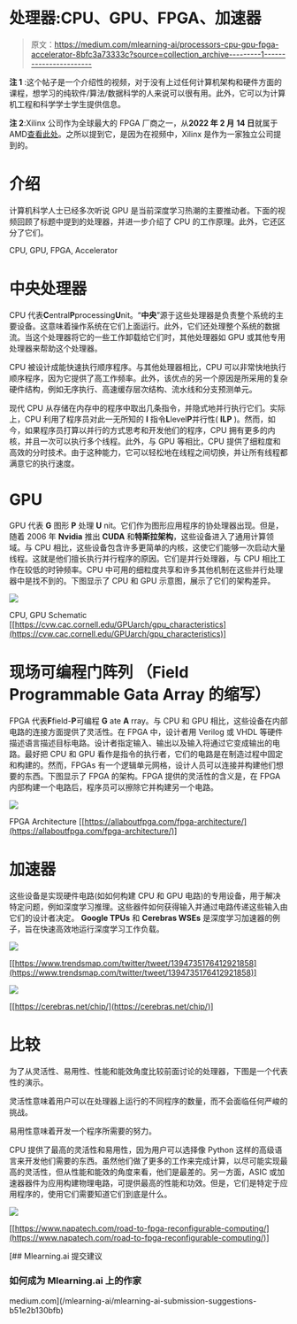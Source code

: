 # 处理器:CPU、GPU、FPGA、加速器

> 原文：<https://medium.com/mlearning-ai/processors-cpu-gpu-fpga-accelerator-8bfc3a73333c?source=collection_archive---------1----------------------->

**注 1** :这个帖子是一个介绍性的视频，对于没有上过任何计算机架构和硬件方面的课程，想学习的纯软件/算法/数据科学的人来说可以很有用。此外，它可以为计算机工程和科学学士学生提供信息。

**注 2**:Xilinx 公司作为全球最大的 FPGA 厂商之一，从**2022 年 2 月** **14 日**就属于 AMD[查看此处](https://www.amd.com/en/corporate/xilinx-acquisition)。之所以提到它，是因为在视频中，Xilinx 是作为一家独立公司提到的。

# 介绍

计算机科学人士已经多次听说 GPU 是当前深度学习热潮的主要推动者。下面的视频回顾了标题中提到的处理器，并进一步介绍了 CPU 的工作原理。此外，它还区分了它们。

CPU, GPU, FPGA, Accelerator

# 中央处理器

CPU 代表**C**entral**P**processing**U**nit。“**中央**”源于这些处理器是负责整个系统的主要设备。这意味着操作系统在它们上面运行。此外，它们还处理整个系统的数据流。当这个处理器将它的一些工作卸载给它们时，其他处理器如 GPU 或其他专用处理器来帮助这个处理器。

CPU 被设计成能快速执行顺序程序。与其他处理器相比，CPU 可以非常快地执行顺序程序，因为它提供了高工作频率。此外，该优点的另一个原因是所采用的复杂硬件结构，例如无序执行、高速缓存层次结构、流水线和分支预测单元。

现代 CPU 从存储在内存中的程序中取出几条指令，并隐式地并行执行它们。实际上，CPU 利用了程序员对此一无所知的 **I** 指令**L**level**P**并行性( **ILP** )。然而，如今，如果程序员打算以并行的方式思考和开发他们的程序，CPU 拥有更多的内核，并且一次可以执行多个线程。此外，与 GPU 等相比，CPU 提供了细粒度和高效的分时技术。由于这种能力，它可以轻松地在线程之间切换，并让所有线程都满意它的执行速度。

# **GPU**

GPU 代表 **G** 图形 **P** 处理 **U** nit。它们作为图形应用程序的协处理器出现。但是，随着 2006 年 **Nvidia** 推出 **CUDA** 和**特斯拉架构**，这些设备进入了通用计算领域。与 CPU 相比，这些设备包含许多更简单的内核，这使它们能够一次启动大量线程。这就是他们擅长执行并行程序的原因。它们是并行处理器，与 CPU 相比工作在较低的时钟频率。CPU 中可用的细粒度共享和许多其他机制在这些并行处理器中是找不到的。下图显示了 CPU 和 GPU 示意图，展示了它们的架构差异。

![](img/98c1a65e701b43805ea73fe4fc432cfa.png)

CPU, GPU Schematic [[https://cvw.cac.cornell.edu/GPUarch/gpu_characteristics](https://cvw.cac.cornell.edu/GPUarch/gpu_characteristics)]

# 现场可编程门阵列 （Field Programmable Gata Array 的缩写）

FPGA 代表**F**field-**P**可编程 **G** ate **A** rray。与 CPU 和 GPU 相比，这些设备在内部电路的连接方面提供了灵活性。在 FPGA 中，设计者用 Verilog 或 VHDL 等硬件描述语言描述目标电路。设计者指定输入、输出以及输入将通过它变成输出的电路。最好把 CPU 和 GPU 看作是指令的执行者，它们的电路是在制造过程中固定和构建的。然而，FPGAs 有一个逻辑单元网格，设计人员可以连接并构建他们想要的东西。下图显示了 FPGA 的架构。FPGA 提供的灵活性的含义是，在 FPGA 内部构建一个电路后，程序员可以擦除它并构建另一个电路。

![](img/2d2824768a54ea933992d5219af7a968.png)

FPGA Architecture [[https://allaboutfpga.com/fpga-architecture/](https://allaboutfpga.com/fpga-architecture/)]

# 加速器

这些设备是实现硬件电路(如如何构建 CPU 和 GPU 电路)的专用设备，用于解决特定问题，例如深度学习推理。这些器件如何获得输入并通过电路传递这些输入由它们的设计者决定。 **Google TPUs** 和 **Cerebras WSEs** 是深度学习加速器的例子，旨在快速高效地运行深度学习工作负载。

![](img/e6561e99513a66a5c79b5d8102328fe3.png)

[[https://www.trendsmap.com/twitter/tweet/1394735176412921858](https://www.trendsmap.com/twitter/tweet/1394735176412921858)]

![](img/e2bb525376a8b43405bcff48fe6cb0b7.png)

[[https://cerebras.net/chip/](https://cerebras.net/chip/)]

# 比较

为了从灵活性、易用性、性能和能效角度比较前面讨论的处理器，下图是一个代表性的演示。

灵活性意味着用户可以在处理器上运行的不同程序的数量，而不会面临任何严峻的挑战。

易用性意味着开发一个程序所需要的努力。

CPU 提供了最高的灵活性和易用性，因为用户可以选择像 Python 这样的高级语言来开发他们需要的东西。虽然他们做了更多的工作来完成计算，以尽可能实现最高的灵活性，但从性能和能效的角度来看，他们是最差的。另一方面，ASIC 或加速器器件为应用构建物理电路，可提供最高的性能和功效。但是，它们是特定于应用程序的，使用它们需要知道它们到底是什么。

![](img/93f6fca2103313ac5b18ccdaf8a9bf2f.png)

[[https://www.napatech.com/road-to-fpga-reconfigurable-computing/](https://www.napatech.com/road-to-fpga-reconfigurable-computing/)]

[](/mlearning-ai/mlearning-ai-submission-suggestions-b51e2b130bfb) [## Mlearning.ai 提交建议

### 如何成为 Mlearning.ai 上的作家

medium.com](/mlearning-ai/mlearning-ai-submission-suggestions-b51e2b130bfb)